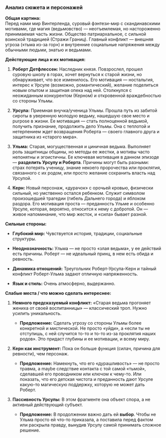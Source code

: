 ### Анализ сюжета и персонажей

**Общая картина:**  
Перед нами мир Винтерленда, суровый фэнтези-мир с скандинавскими мотивами, где магия (ведьмовство) — неотъемлемая, но настороженно принимаемая часть жизни. Общество патриархальное, с сильной воинской традицией (Стражи Границ). Главный конфликт — внешняя угроза («тьма из-за гор») и внутренние социальные напряжения между обычными людьми, знатью и ведьмами.

**Действующие лица и их мотивация:**

1. **Роберт Детфлессен:** Наследник князя. Повзрослел, прошел суровую школу в горах, хочет вернуться к старой жизни, но обнаруживает, что все изменилось. Его мотивация — ностальгия, интерес к Урсуле (возможно, романтический), желание поделиться новым опытом и защитная опека над ней. Столкнулся с неожиданным конкурентом (Керном) и откровенной враждебностью со стороны Ульмы.
    
2. **Урсула:** Приемная внучка/ученица Ульмы. Прошла путь из забитой сироты в уверенную молодую ведьму, нашедшую свое место и purpose в жизни. Ее мотивация — стать полноценной ведьмой, получить признание, продолжить дело Ульмы. Она с теплотой и нетерпением ждет возвращения Роберта — своего главного друга и защитника из «старого мира».
    
3. **Ульма:** Старая, могущественная и циничная ведьма. Выполняет роль защитницы общины, но методы ее жестки, а мотивы часто непонятны и эгоистичны. Ее ключевая мотивация в данном эпизоде — **разделить Урсулу и Роберта**. Причины могут быть разными: страх потерять ученицу, знание некоего пророчества или проклятия, связанного с их родом, или просто желание сохранить власть над Урсулой.
    
4. **Керн:** Новый персонаж, «дурачок» с орочьей кровью, физически сильный, но умственно остался ребенком. Служит символом произошедшей трагедии (гибель Дальнего города) и яблоком раздора. Его мотивация проста — преданность Ульме и особенно Урсуле, которая, вероятно, относится к нему с добротой. Он — живое напоминание, что мир жесток, и «сила» бывает разной.
    

**Сильные стороны:**

- **Глубокий мир:** Чувствуется история, традиции, социальные структуры.
    
- **Неоднозначность:** Ульма — не просто «злая ведьма», у ее действий есть причины. Роберт — не идеальный принц, в нем есть обида и ревность.
    
- **Динамика отношений:** Треугольник Роберт-Урсула-Керн и тайный конфликт Роберт-Ульма задают отличную напряженность.
    
- **Язык и стиль:** Очень атмосферно, выдержанно.
    

**Слабые места / что можно сделать интереснее:**

1. **Немного предсказуемый конфликт:** «Старая ведьма прогоняет жениха от своей воспитанницы» — классический троп. Нужно усилить уникальность.
    
    - **Предложение:** Сделать угрозу со стороны Ульмы более конкретной и мистической. Не просто «уйди», а «если ты не отступишь, с ней случится то-то и то-то из-за проклятия наших родов». Это придаст глубины и ее мотивации, и всему миру.
        
2. **Керн как инструмент:** Пока он больше функция (силач, причина для ревности), чем персонаж.
    
    - **Предложение:** Намекнуть, что его «дурашливость» — не просто травма, а maybe следствие контакта с той самой «тьмой», сделавшей его проводником или ключом к чему-то. Или показать, что его детская чистота и преданность дают Урсуле какую-то магическую поддержку, которую не может дать Роберт.
        
3. **Пассивность Урсулы:** В этом фрагменте она объект спора, а не активный действующий субъект.
    
    - **Предложение:** В продолжении важно дать ей **выбор**. Чтобы не Ульма просто ей что-то приказала, а поставила перед фактом или раскрыла правду, вынудив Урсулу самой принимать сложное решение.